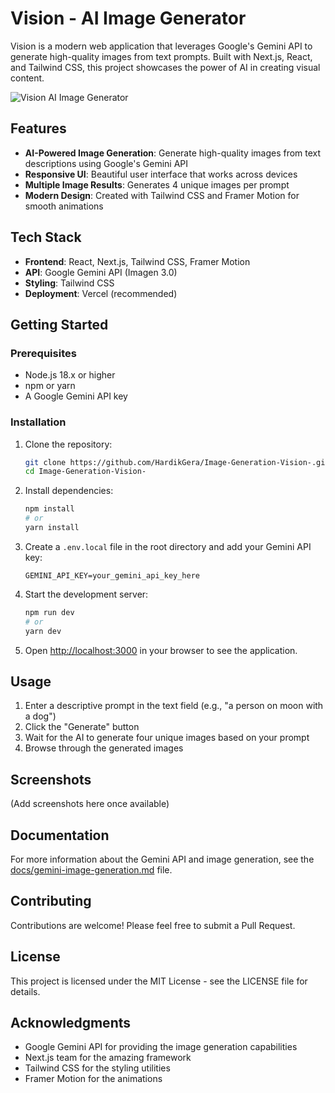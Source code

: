# Vision - AI Image Generator

Vision is a modern web application that leverages Google's Gemini API to generate high-quality images from text prompts. Built with Next.js, React, and Tailwind CSS, this project showcases the power of AI in creating visual content.

![Vision AI Image Generator](screenshot.png)

## Features

- **AI-Powered Image Generation**: Generate high-quality images from text descriptions using Google's Gemini API
- **Responsive UI**: Beautiful user interface that works across devices
- **Multiple Image Results**: Generates 4 unique images per prompt
- **Modern Design**: Created with Tailwind CSS and Framer Motion for smooth animations

## Tech Stack

- **Frontend**: React, Next.js, Tailwind CSS, Framer Motion
- **API**: Google Gemini API (Imagen 3.0)
- **Styling**: Tailwind CSS
- **Deployment**: Vercel (recommended)

## Getting Started

### Prerequisites

- Node.js 18.x or higher
- npm or yarn
- A Google Gemini API key

### Installation

1. Clone the repository:
   ```bash
   git clone https://github.com/HardikGera/Image-Generation-Vision-.git
   cd Image-Generation-Vision-
   ```

2. Install dependencies:
   ```bash
   npm install
   # or
   yarn install
   ```

3. Create a `.env.local` file in the root directory and add your Gemini API key:
   ```
   GEMINI_API_KEY=your_gemini_api_key_here
   ```

4. Start the development server:
   ```bash
   npm run dev
   # or
   yarn dev
   ```

5. Open [http://localhost:3000](http://localhost:3000) in your browser to see the application.

## Usage

1. Enter a descriptive prompt in the text field (e.g., "a person on moon with a dog")
2. Click the "Generate" button
3. Wait for the AI to generate four unique images based on your prompt
4. Browse through the generated images

## Screenshots

(Add screenshots here once available)

## Documentation

For more information about the Gemini API and image generation, see the [docs/gemini-image-generation.md](docs/gemini-image-generation.md) file.

## Contributing

Contributions are welcome! Please feel free to submit a Pull Request.

## License

This project is licensed under the MIT License - see the LICENSE file for details.

## Acknowledgments

- Google Gemini API for providing the image generation capabilities
- Next.js team for the amazing framework
- Tailwind CSS for the styling utilities
- Framer Motion for the animations
